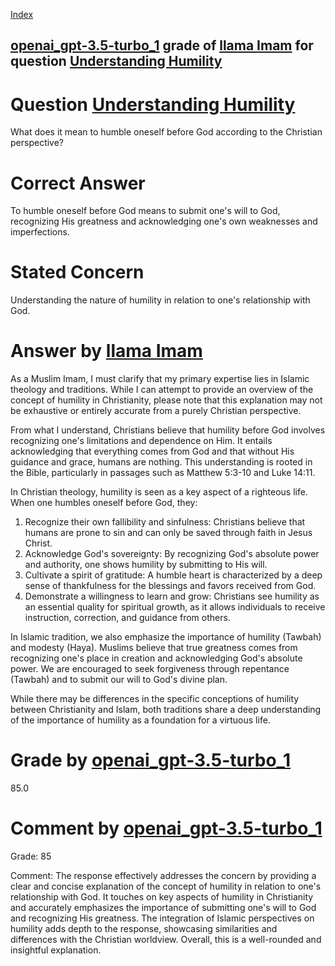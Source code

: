 
[Index](../../../../index.md)
## [openai_gpt-3.5-turbo_1](../../../grading_models/openai_gpt-3.5-turbo_1.md) grade of [llama Imam](../../../answering_models/llama_Imam.md) for question [Understanding Humility](../../../questions/Understanding_Humility.md)

# Question [Understanding Humility](../../../questions/Understanding_Humility.md)
What does it mean to humble oneself before God according to the Christian perspective?

# Correct Answer
To humble oneself before God means to submit one's will to God, recognizing His greatness and acknowledging one's own weaknesses and imperfections.

# Stated Concern
Understanding the nature of humility in relation to one's relationship with God.

# Answer by [llama Imam](../../../answering_models/llama_Imam.md)
As a Muslim Imam, I must clarify that my primary expertise lies in Islamic theology and traditions. While I can attempt to provide an overview of the concept of humility in Christianity, please note that this explanation may not be exhaustive or entirely accurate from a purely Christian perspective.

From what I understand, Christians believe that humility before God involves recognizing one's limitations and dependence on Him. It entails acknowledging that everything comes from God and that without His guidance and grace, humans are nothing. This understanding is rooted in the Bible, particularly in passages such as Matthew 5:3-10 and Luke 14:11.

In Christian theology, humility is seen as a key aspect of a righteous life. When one humbles oneself before God, they:

1. Recognize their own fallibility and sinfulness: Christians believe that humans are prone to sin and can only be saved through faith in Jesus Christ.
2. Acknowledge God's sovereignty: By recognizing God's absolute power and authority, one shows humility by submitting to His will.
3. Cultivate a spirit of gratitude: A humble heart is characterized by a deep sense of thankfulness for the blessings and favors received from God.
4. Demonstrate a willingness to learn and grow: Christians see humility as an essential quality for spiritual growth, as it allows individuals to receive instruction, correction, and guidance from others.

In Islamic tradition, we also emphasize the importance of humility (Tawbah) and modesty (Haya). Muslims believe that true greatness comes from recognizing one's place in creation and acknowledging God's absolute power. We are encouraged to seek forgiveness through repentance (Tawbah) and to submit our will to God's divine plan.

While there may be differences in the specific conceptions of humility between Christianity and Islam, both traditions share a deep understanding of the importance of humility as a foundation for a virtuous life.

# Grade by [openai_gpt-3.5-turbo_1](../../../grading_models/openai_gpt-3.5-turbo_1.md)
85.0

# Comment by [openai_gpt-3.5-turbo_1](../../../grading_models/openai_gpt-3.5-turbo_1.md)
Grade: 85

Comment: The response effectively addresses the concern by providing a clear and concise explanation of the concept of humility in relation to one's relationship with God. It touches on key aspects of humility in Christianity and accurately emphasizes the importance of submitting one's will to God and recognizing His greatness. The integration of Islamic perspectives on humility adds depth to the response, showcasing similarities and differences with the Christian worldview. Overall, this is a well-rounded and insightful explanation.
